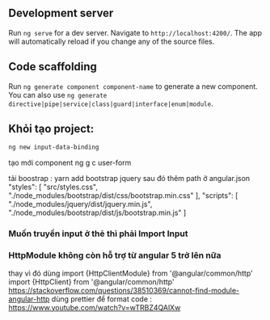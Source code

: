 ## Development server

Run `ng serve` for a dev server. Navigate to `http://localhost:4200/`. The app will automatically reload if you change any of the source files.

## Code scaffolding

Run `ng generate component component-name` to generate a new component. You can also use `ng generate directive|pipe|service|class|guard|interface|enum|module`.

## Khỏi tạo project:

```bash
ng new input-data-binding
```

tạo mới component
ng g c user-form

tải boostrap : yarn add bootstrap jquery
sau đó thêm path ở angular.json
"styles": [
"src/styles.css",
"./node_modules/bootstrap/dist/css/bootstrap.min.css"
],
"scripts": [
"./node_modules/jquery/dist/jquery.min.js",
"./node_modules/bootstrap/dist/js/bootstrap.min.js"
]

### Muốn truyền input ở thẻ thì phải Import Input

### HttpModule không còn hỗ trợ từ angular 5 trở lên nữa

thay vì đó dùng import {HttpClientModule} from '@angular/common/http'
import {HttpClient} from '@angular/common/http'
https://stackoverflow.com/questions/38510369/cannot-find-module-angular-http
dùng prettier để format code : https://www.youtube.com/watch?v=wTRBZ4QAlXw
